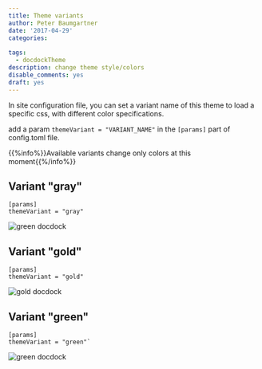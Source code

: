 ```yaml
---
title: Theme variants
author: Peter Baumgartner
date: '2017-04-29'
categories:
  
tags:
  - docdockTheme
description: change theme style/colors
disable_comments: yes
draft: yes
---
```


In site configuration file, you can set a variant name of this theme to load a specific css, with different color specifications.

add a param `themeVariant = "VARIANT_NAME"` in the `[params]` part of config.toml file.

{{%info%}}Available variants change only colors at this moment{{%/info%}}


## Variant "gray"
```
[params]
themeVariant = "gray"
```

![green docdock](/variant-gray.png)

## Variant "gold"
```
[params]
themeVariant = "gold"
```

![gold docdock](/variant-gold.png)

## Variant "green"
```
[params]
themeVariant = "green"`
```

![green docdock](/variant-green.png)
